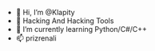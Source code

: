 - 👋 Hi, I’m @Klapity
- 👀 Hacking And Hacking Tools
- 🌱 I’m currently learning Python/C#/C++
- 📫 prizrenali

